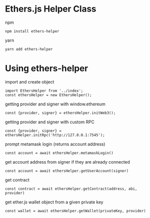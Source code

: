 # Ethers.js Helper Class

npm
```
npm install ethers-helper
```
yarn
```
yarn add ethers-helper
```

# Using ethers-helper

import and create object
```
import EthersHelper from '../index';
const ethersHelper = new EthersHelper();
```

getting provider and signer with window.ethereum
```
const {provider, signer} = ethersHelper.initWeb3();
```
getting provider and signer with custom RPC
```
const {provider, signer} = ethersHelper.initRpc('http://127.0.0.1:7545');
```

prompt metamask login (returns account address)
```
const account = await ethersHelper.metamaskLogin()
```

get account address from signer if they are already connected
```
const account = await ethersHelper.getUserAccount(signer)
```

get contract
```
const contract = await ethersHelper.getContract(address, abi, provider)
```

get ether.js wallet object from a given private key
```
const wallet = await ethersHelper.getWallet(privateKey, provider)
```